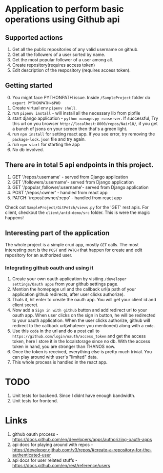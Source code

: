 # Application to perform basic operations using Github api

## Supported actions
1. Get all the public repositories of any valid username on github.
2. Get all the followers of a user sorted by name.
3. Get the most popular follower of a user among all.
4. Create repository(requires access token)
5. Edit description of the respository (requires access token).

## Getting started
0. You might face PYTHONPATH issue. Inside ```/SampleProject``` folder do ```export PYTHONPATH=$PWD``` 
1. Create virtual env ```pipenv shell```.
2. run ```pipenv install``` - will install all the necessary lib from pipfile
3. start django application - ```python manage.py runserver```. If successful, Try this url on you browser ```http://localhost:8000/repos/Nair18/```, if you get a      bunch of jsons on your screen then that's a green light.
4. run ```npm install``` for setting react app. If you see error, try removing the ```package-lock.json``` file and try again.
5. run ```npm start``` for starting the app
6. No db involved.

## There are in total 5 api endpoints in this project.
1. GET '/repos/:username' - served from Django application
2. GET '/followers/:username'- served from Django application
3. GET '/popular_follower/:username'- served from Django application
4. POST '/repos/:owner' - handled from react app
5. PATCH '/repos/:owner/:repo' - handled from react app

Check out ```SampleProject/GitFetch/views.py``` for the 'GET' rest apis. For client, checkout the ```client/antd-demo/src``` folder. This is were the magic happens!

## Interesting part of the application
The whole project is a simple crud app, mostly ```GET``` calls. The most interesting part is the ```POST``` and ```PATCH``` that happen for create and edit repository for an authorized user.
  ### Integrating github oauth and using it
  1. Create your own oauth application by visiting ```/developer settings/Oauth apps``` from your github settings page.
  2. Mention the homepage url and the callback url(a path of your application github redirects, after user clicks authorize).
  3. Thats it, hit enter to create the oauth app. You will get your client id and client secret.
  4. Now add a ```Sign in with github``` button and add redirect url to your oauth app. When user clicks on the sign in button, he will be redirected to your oauth      application. When the user clicks authorize, github will redirect to the callback url(whatever you mentioned) along with a ```code```.
  5. Use this ```code``` in the url and do a post call to ```https://github.com/login/oauth/access_token``` and get the access token, here I store it in the              localstorage since no db. With the access token in hand, you are stronger than THANOS now.
  6. Once the token is received, everything else is pretty much trivial. You can play around with user's "limited" data. 
  7. This whole process is handled in the react app.
  
# TODO
1. Unit tests for backend. Since I didnt have enough bandwidth.
2. Unit tests for frontend. 

# Links
1. github oauth process - https://docs.github.com/en/developers/apps/authorizing-oauth-apps
2. api docs for playing around with repos - https://developer.github.com/v3/repos/#create-a-repository-for-the-authenticated-user
3. api docs for user related stuffs - https://docs.github.com/en/rest/reference/users
